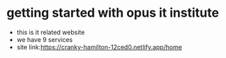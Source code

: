 # getting started with opus it institute

* this is it related website
* we have 9 services
* site link:https://cranky-hamilton-12ced0.netlify.app/home
